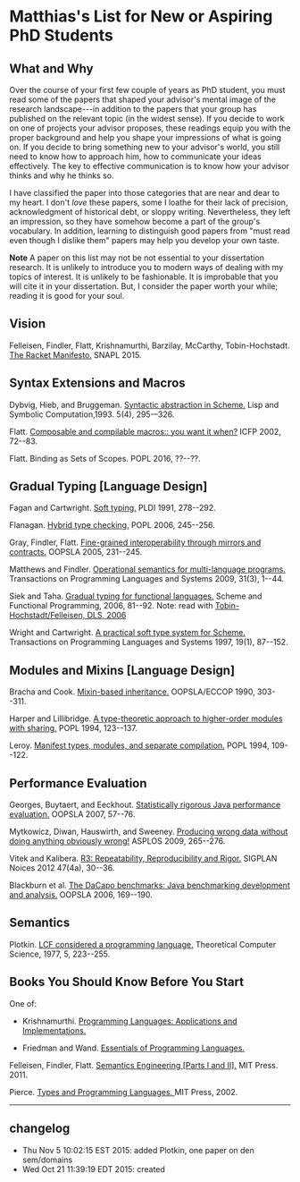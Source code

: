 # Matthias's List for New or Aspiring PhD Students

What and Why
------------

Over the course of your first few couple of years as PhD student, you must
read some of the papers that shaped your advisor's mental image of the
research landscape---in addition to the papers that your group has
published on the relevant topic (in the widest sense). If you decide to
work on one of projects your advisor proposes, these readings equip you
with the proper background and help you shape your impressions of what is
going on. If you decide to bring something new to your advisor's world, you
still need to know how to approach him, how to communicate your ideas
effectively. The key to effective communication is to know how your advisor
thinks and why he thinks so.

I have classified the paper into those categories that are near and dear to
my heart. I don't *love* these papers, some I loathe for their lack of
precision, acknowledgment of historical debt, or sloppy writing.
Nevertheless, they left an impression, so they have somehow become a part
of the group's vocabulary. In addition, learning to distinguish good papers
from "must read even though I dislike them" papers may help you develop
your own taste.

**Note** A paper on this list may not be not essential to your dissertation
research. It is unlikely to introduce you to modern ways of dealing with my
topics of interest. It is unlikely to be fashionable. It is improbable that
you will cite it in your dissertation. But, I consider the paper worth your
while; reading it is good for your soul.

Vision
------

Felleisen, Findler, Flatt, Krishnamurthi, Barzilay, McCarthy, Tobin-Hochstadt.
[The Racket Manifesto.](http://www.ccs.neu.edu/home/matthias/manifesto/)
SNAPL 2015.

Syntax Extensions and Macros
----------------------------

Dybvig, Hieb, and Bruggeman.
[Syntactic abstraction in Scheme.](http://link.springer.com/article/10.1007%2FBF01806308#page-1)
Lisp and Symbolic Computation,1993. 5(4), 295-–326.

Flatt.
[Composable and compilable macros:: you want it when?](http://dl.acm.org/citation.cfm?id=581486)
ICFP 2002, 72--83.

Flatt.
Binding as Sets of Scopes.
POPL 2016, ??--??.

Gradual Typing [Language Design]
--------------------------------

Fagan and Cartwright.
[Soft typing.](http://dl.acm.org/citation.cfm?id=113445.113469&coll=DL&dl=ACM&CFID=723280388&CFTOKEN=84457028)
PLDI 1991, 278--292.

Flanagan.
[Hybrid type checking.](http://dl.acm.org/citation.cfm?id=1111059)
POPL 2006, 245--256.

Gray, Findler, Flatt.
[Fine-grained interoperability through mirrors and contracts.](http://dl.acm.org/citation.cfm?id=1094830)
OOPSLA 2005, 231--245.

Matthews and Findler.
[Operational semantics for multi-language programs.](http://dl.acm.org/citation.cfm?id=1498926.1498930&coll=DL&dl=ACM&CFID=723280388&CFTOKEN=84457028)
Transactions on Programming Languages and Systems 2009, 31(3), 1--44.

Siek and Taha.
[Gradual typing for functional languages.](http://citeseerx.ist.psu.edu/viewdoc/summary?doi=10.1.1.61.8890)
Scheme and Functional Programming, 2006, 81--92.
Note: read with [Tobin-Hochstadt/Felleisen, DLS, 2006](http://dl.acm.org/citation.cfm?id=1176755)

Wright and Cartwright.
[A practical soft type system for Scheme.](http://dl.acm.org/citation.cfm?id=239912.239917&coll=DL&dl=ACM&CFID=723280388&CFTOKEN=84457028)
Transactions on Programming Languages and Systems 1997, 19(1), 87--152.

Modules and Mixins [Language Design]
------------------------------------

Bracha and Cook.
[Mixin-based inheritance.](http://dl.acm.org/citation.cfm?id=97982)
OOPSLA/ECCOP 1990, 303--311.

Harper and Lillibridge.
[A type-theoretic approach to higher-order modules with sharing.](http://dl.acm.org/citation.cfm?id=174675.176927&coll=DL&dl=ACM&CFID=723280388&CFTOKEN=84457028)
POPL 1994, 123--137.

Leroy.
[Manifest types, modules, and separate compilation.](http://dl.acm.org/citation.cfm?id=174675.176926&coll=DL&dl=ACM&CFID=723280388&CFTOKEN=84457028)
POPL 1994, 109--122.

Performance Evaluation
----------------------

Georges, Buytaert, and Eeckhout.
[Statistically rigorous Java performance evaluation.](http://dl.acm.org/citation.cfm?id=1297033)
OOPSLA 2007, 57--76.

Mytkowicz, Diwan, Hauswirth, and Sweeney.
[Producing wrong data without doing anything obviously wrong!](http://dl.acm.org/citation.cfm?id=1508275)
ASPLOS 2009, 265--276.

Vitek and Kalibera.
[R3: Repeatability, Reproducibility and Rigor.](http://dl.acm.org/citation.cfm?id=2442781)
SIGPLAN Noices 2012 47(4a), 30--36.

Blackburn et al.
[The DaCapo benchmarks: Java benchmarking development and analysis.](http://dl.acm.org/citation.cfm?id=1167488)
OOPSLA 2006, 169--190.

Semantics
---------

Plotkin.
[LCF considered a programming language.](http://homepages.inf.ed.ac.uk/gdp/publications/LCF.pdf)
Theoretical Computer Science, 1977, 5, 223--255.

Books You Should Know Before You Start
--------------------------------------

One of:

* Krishnamurthi.
[Programming Languages: Applications and Implementations.](https://cs.brown.edu/~sk/Publications/Books/ProgLangs/2007-04-26/)

* Friedman and Wand.
[Essentials of Programming Languages.](http://www.eopl3.com)

Felleisen, Findler, Flatt.
[Semantics Engineering [Parts I and II].](http://redex.racket-lang.org)
MIT Press. 2011.

Pierce.
[Types and Programming Languages. ](http://www.cis.upenn.edu/~bcpierce/tapl/index.html)
MIT Press, 2002.

----
## changelog
* Thu Nov  5 10:02:15 EST 2015: added Plotkin, one paper on den sem/domains
* Wed Oct 21 11:39:19 EDT 2015: created
